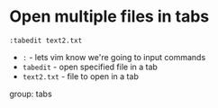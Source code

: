 # Open multiple files in tabs

```text
:tabedit text2.txt
```

- `:` - lets vim know we're going to input commands
- `tabedit` - open specified file in a tab
- `text2.txt` - file to open in a tab

group: tabs


